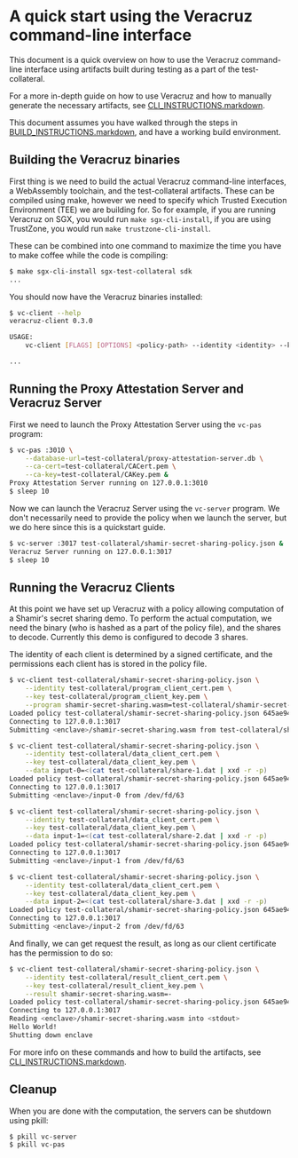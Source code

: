 # A quick start using the Veracruz command-line interface

This document is a quick overview on how to use the Veracruz command-line
interface using artifacts built during testing as a part of the
test-collateral.

For a more in-depth guide on how to use Veracruz and how to manually generate
the necessary artifacts, see [CLI_INSTRUCTIONS.markdown](CLI_INSTRUCTIONS.markdown).

This document assumes you have walked through the steps in
[BUILD_INSTRUCTIONS.markdown](BUILD_INSTRUCTIONS.markdown), and have a working
build environment.

## Building the Veracruz binaries

First thing is we need to build the actual Veracruz command-line interfaces,
a WebAssembly toolchain, and the test-collateral artifacts. These can be
compiled using make, however we need to specify which Trusted Execution
Environment (TEE) we are building for. So for example, if you are running
Veracruz on SGX, you would run `make sgx-cli-install`, if you are using
TrustZone, you would run `make trustzone-cli-install`.

These can be combined into one command to maximize the time you have to
make coffee while the code is compiling:

``` bash
$ make sgx-cli-install sgx-test-collateral sdk
...
```

You should now have the Veracruz binaries installed:

``` bash
$ vc-client --help
veracruz-client 0.3.0

USAGE:
    vc-client [FLAGS] [OPTIONS] <policy-path> --identity <identity> --key <key> --target <target>

...
```

## Running the Proxy Attestation Server and Veracruz Server

First we need to launch the Proxy Attestation Server using the `vc-pas` program:

``` bash
$ vc-pas :3010 \
    --database-url=test-collateral/proxy-attestation-server.db \
    --ca-cert=test-collateral/CACert.pem \
    --ca-key=test-collateral/CAKey.pem &
Proxy Attestation Server running on 127.0.0.1:3010
$ sleep 10
```

Now we can launch the Veracruz Server using the `vc-server` program. We don't
necessarily need to provide the policy when we launch the server, but we do here
since this is a quickstart guide.

``` bash
$ vc-server :3017 test-collateral/shamir-secret-sharing-policy.json &
Veracruz Server running on 127.0.0.1:3017
$ sleep 10
```

## Running the Veracruz Clients

At this point we have set up Veracruz with a policy allowing computation of a
Shamir's secret sharing demo. To perform the actual computation, we need
the binary (who is hashed as a part of the policy file), and the shares to
decode. Currently this demo is configured to decode 3 shares.

The identity of each client is determined by a signed certificate, and the
permissions each client has is stored in the policy file.

``` bash
$ vc-client test-collateral/shamir-secret-sharing-policy.json \
    --identity test-collateral/program_client_cert.pem \
    --key test-collateral/program_client_key.pem \
    --program shamir-secret-sharing.wasm=test-collateral/shamir-secret-sharing.wasm
Loaded policy test-collateral/shamir-secret-sharing-policy.json 645ae94ea86eaf15cfc04c07a17bd9b6a3b3b6c3558fae6fb93d8ee4c3e71241
Connecting to 127.0.0.1:3017
Submitting <enclave>/shamir-secret-sharing.wasm from test-collateral/shamir-secret-sharing.wasm
```

``` bash
$ vc-client test-collateral/shamir-secret-sharing-policy.json \
    --identity test-collateral/data_client_cert.pem \
    --key test-collateral/data_client_key.pem \
    --data input-0=<(cat test-collateral/share-1.dat | xxd -r -p)
Loaded policy test-collateral/shamir-secret-sharing-policy.json 645ae94ea86eaf15cfc04c07a17bd9b6a3b3b6c3558fae6fb93d8ee4c3e71241
Connecting to 127.0.0.1:3017
Submitting <enclave>/input-0 from /dev/fd/63
```

``` bash
$ vc-client test-collateral/shamir-secret-sharing-policy.json \
    --identity test-collateral/data_client_cert.pem \
    --key test-collateral/data_client_key.pem \
    --data input-1=<(cat test-collateral/share-2.dat | xxd -r -p)
Loaded policy test-collateral/shamir-secret-sharing-policy.json 645ae94ea86eaf15cfc04c07a17bd9b6a3b3b6c3558fae6fb93d8ee4c3e71241
Connecting to 127.0.0.1:3017
Submitting <enclave>/input-1 from /dev/fd/63
```

``` bash
$ vc-client test-collateral/shamir-secret-sharing-policy.json \
    --identity test-collateral/data_client_cert.pem \
    --key test-collateral/data_client_key.pem \
    --data input-2=<(cat test-collateral/share-3.dat | xxd -r -p)
Loaded policy test-collateral/shamir-secret-sharing-policy.json 645ae94ea86eaf15cfc04c07a17bd9b6a3b3b6c3558fae6fb93d8ee4c3e71241
Connecting to 127.0.0.1:3017
Submitting <enclave>/input-2 from /dev/fd/63
```

And finally, we can get request the result, as long as our client certificate
has the permission to do so:

``` bash
$ vc-client test-collateral/shamir-secret-sharing-policy.json \
    --identity test-collateral/result_client_cert.pem \
    --key test-collateral/result_client_key.pem \
    --result shamir-secret-sharing.wasm=-
Loaded policy test-collateral/shamir-secret-sharing-policy.json 645ae94ea86eaf15cfc04c07a17bd9b6a3b3b6c3558fae6fb93d8ee4c3e71241
Connecting to 127.0.0.1:3017
Reading <enclave>/shamir-secret-sharing.wasm into <stdout>
Hello World!
Shutting down enclave
```

For more info on these commands and how to build the artifacts,
see [CLI_INSTRUCTIONS.markdown](CLI_INSTRUCTIONS.markdown).

## Cleanup

When you are done with the computation, the servers can be shutdown using pkill:

``` bash
$ pkill vc-server
$ pkill vc-pas
```
